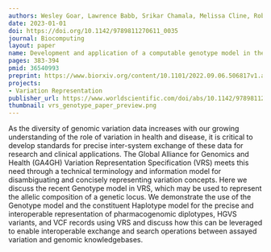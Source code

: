 ```yaml
---
authors: Wesley Goar, Lawrence Babb, Srikar Chamala, Melissa Cline, Robert R. Freimuth, Reece K. Hart, Kori Kuzma, Jennifer Lee, Tristan Nelson, Andreas Prlić, Kevin Riehle, Anastasia Smith, Kathryn Stahl, Andrew D. Yates, Heidi L. Rehm, Alex H. Wagner
date: 2023-01-01
doi: https://doi.org/10.1142/9789811270611_0035
journal: Biocomputing
layout: paper
name: Development and application of a computable genotype model in the GA4GH Variation Representation Specification
pages: 383-394
pmid: 36540993
preprint: https://www.biorxiv.org/content/10.1101/2022.09.06.506817v1.abstract
projects:
- Variation Representation
publisher_url: https://www.worldscientific.com/doi/abs/10.1142/9789811270611_0035
thumbnail: vrs_genotype_paper_preview.png
---
```

As the diversity of genomic variation data increases with our growing understanding of the role of variation in health and disease, it is critical to develop standards for precise inter-system exchange of these data for research and clinical applications. The Global Alliance for Genomics and Health (GA4GH) Variation Representation Specification (VRS) meets this need through a technical terminology and information model for disambiguating and concisely representing variation concepts. Here we discuss the recent Genotype model in VRS, which may be used to represent the allelic composition of a genetic locus. We demonstrate the use of the Genotype model and the constituent Haplotype model for the precise and interoperable representation of pharmacogenomic diplotypes, HGVS variants, and VCF records using VRS and discuss how this can be leveraged to enable interoperable exchange and search operations between assayed variation and genomic knowledgebases.

